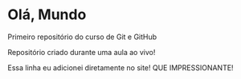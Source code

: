 # Olá, Mundo
 Primeiro repositório do curso de Git e GitHub

Repositório criado durante uma aula ao vivo!

Essa linha eu adicionei diretamente no site! QUE IMPRESSIONANTE!
